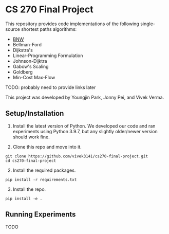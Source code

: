 # CS 270 Final Project

This repository provides code implementations of the following single-source shortest paths algorithms: 
- [BNW](https://arxiv.org/pdf/2203.03456.pdf)
- Bellman-Ford
- Dijkstra's
- Linear-Programming Formulation
- Johnson-Dijktra
- Gabow's Scaling 
- Goldberg
- Min-Cost Max-Flow

TODO: probably need to provide links later

This project was developed by Youngjin Park, Jonny Pei, and Vivek Verma.

## Setup/Installation

1. Install the latest version of Python. We developed our code and ran experiments using Python 3.9.7, but any slightly older/newer version should work fine.

2. Clone this repo and move into it.
```
git clone https://github.com/vivek3141/cs270-final-project.git
cd cs270-final-project
```

2. Install the required packages.
```
pip install -r requirements.txt
```

3. Install the repo.
```
pip install -e .
```

## Running Experiments

TODO




